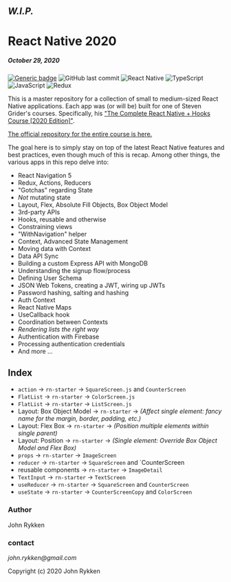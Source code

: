 ## _W.I.P._

# React Native 2020 
##### October 29, 2020 

[![Generic badge](https://img.shields.io/badge/license-MIT-green.svg?style=plastic&labelColor=36566F)](https://shields.io/)
![GitHub last commit](https://img.shields.io/github/last-commit/GreanBeetle/react-native-2020?style=plastic&labelColor=36566F)
![React Native](https://img.shields.io/static/v1?message=React-Native&color=61dafb&style=plastic&logo=react&label=&labelColor=36566F)
![TypeScript](https://img.shields.io/static/v1?message=TypeScript&color=007acc&style=plastic&logo=typescript&label=&labelColor=36566F&logoColor=007acc)
![JavaScript](https://img.shields.io/static/v1?message=JavaScript&color=F7DF1E&style=plastic&logo=javascript&label=&labelColor=36566F&logoColor=F7DF1E)
![Redux](https://img.shields.io/static/v1?message=Redux&color=764ABC&style=plastic&logo=redux&label=&labelColor=36566F&logoColor=764ABC)

This is a master repository for a collection of small to medium-sized React Native applications. Each app was (or will be) built for one of Steven Grider's courses. Specifically, his ["The Complete React Native + Hooks Course [2020 Edition]"](https://www.udemy.com/course/the-complete-react-native-and-redux-course/). 

[The official repository for the entire course is here.](https://github.com/StephenGrider/rn-casts)

The goal here is to simply stay on top of the latest React Native features and best practices, even though much of this is recap. Among other things, the various apps in this repo delve into:   
 
* React Navigation 5
* Redux, Actions, Reducers
* "Gotchas" regarding State 
* _Not_ mutating state 
* Layout, Flex, Absolute Fill Objects, Box Object Model 
* 3rd-party APIs
* Hooks, reusable and otherwise
* Constraining views 
* "WithNavigation" helper
* Context, Advanced State Management
* Moving data with Context 
* Data API Sync
* Building a custom Express API with MongoDB 
* Understanding the signup flow/process
* Defining User Schema
* JSON Web Tokens, creating a JWT, wiring up JWTs
* Password hashing, salting and hashing
* Auth Context
* React Native Maps 
* UseCallback hook
* Coordination between Contexts
* _Rendering lists the right way_
* Authentication with Firebase
* Processing authentication credentials
* And more ... 

## Index

* `action` -> `rn-starter` -> `SquareScreen.js` and `CounterScreen`
* `FlatList` -> `rn-starter` -> `ColorScreen.js`
* `FlatList` -> `rn-starter` -> `ListScreen.js`
* Layout: Box Object Model -> `rn-starter` -> *(Affect single element: fancy name for the margin, border, padding, etc.)*
* Layout: Flex Box  -> `rn-starter` -> *(Position multiple elements within single parent)*
* Layout: Position ->  `rn-starter` -> *(Single element: Override Box Object Model and Flex Box)*
* `props` -> `rn-starter` -> `ImageScreen`  
* `reducer` -> `rn-starter` -> `SquareScreen` and `CounterScreen
* reusable components -> `rn-starter` -> `ImageDetail`
* `TextInput` -> `rn-starter` -> `TextScreen` 
* `useReducer` -> `rn-starter` -> `SquareScreen` and `CounterScreen`
* `useState` -> `rn-starter` -> `CounterScreenCopy` and `ColorScreen`

### Author

John Rykken

### contact

_john.rykken@gmail.com_

Copyright (c) 2020 John Rykken
